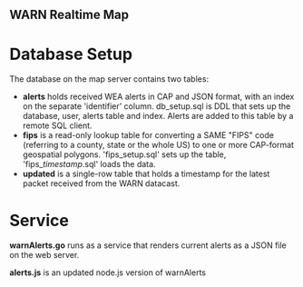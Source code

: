 ## WARN Realtime Map
# Database Setup
The database on the map server contains two tables:
- **alerts** holds received WEA alerts in CAP and JSON format, with an index on the separate 'identifier' column.  db_setup.sql is DDL that sets up the database, user, alerts table and index.  Alerts are added to this table by a remote SQL client.
- **fips** is a read-only lookup table for converting a SAME "FIPS" code (referring to a county, state or the whole US) to one or more CAP-format geospatial polygons.  'fips_setup.sql' sets up the table, 'fips_*timestamp*.sql' loads the data.
- **updated** is a single-row table that holds a timestamp for the latest packet received from the WARN datacast.

# Service
**warnAlerts.go** runs as a service that renders current alerts as a JSON file on the web server.

**alerts.js** is an updated node.js version of warnAlerts
